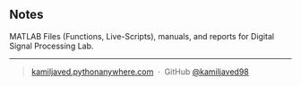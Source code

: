 

## Notes

MATLAB Files (Functions, Live-Scripts), manuals, and reports for Digital Signal Processing Lab.

---

> [kamiljaved.pythonanywhere.com](https://kamiljaved.pythonanywhere.com/) &nbsp;&middot;&nbsp;
> GitHub [@kamiljaved98](https://github.com/kamiljaved98)

